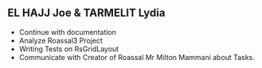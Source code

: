 ## EL HAJJ Joe & TARMELIT Lydia

- Continue with documentation
- Analyze Roassal3 Project
- Writing Tests on RsGridLayout 
- Communicate with Creator of Roassal Mr Milton Mammani about Tasks. 

